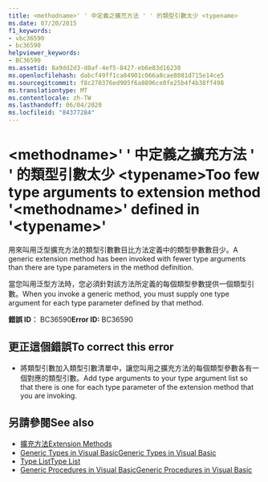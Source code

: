```yaml
---
title: <methodname>' ' 中定義之擴充方法 ' ' 的類型引數太少 <typename>
ms.date: 07/20/2015
f1_keywords:
- vbc36590
- bc36590
helpviewer_keywords:
- BC36590
ms.assetid: 8a9dd2d3-d8af-4ef5-8427-eb6e83d16230
ms.openlocfilehash: dabcf49ff1ca84901c066a8cae8081d715e14ce5
ms.sourcegitcommit: f8c270376ed905f6a8896ce0fe25b4f4b38ff498
ms.translationtype: MT
ms.contentlocale: zh-TW
ms.lasthandoff: 06/04/2020
ms.locfileid: "84377284"
---
```

# <a name="too-few-type-arguments-to-extension-method-methodname-defined-in-typename"></a><span data-ttu-id="ed3f1-102">\<methodname>' ' 中定義之擴充方法 ' ' 的類型引數太少 \<typename></span><span class="sxs-lookup"><span data-stu-id="ed3f1-102">Too few type arguments to extension method '\<methodname>' defined in '\<typename>'</span></span>
<span data-ttu-id="ed3f1-103">用來叫用泛型擴充方法的類型引數數目比方法定義中的類型參數數目少。</span><span class="sxs-lookup"><span data-stu-id="ed3f1-103">A generic extension method has been invoked with fewer type arguments than there are type parameters in the method definition.</span></span>  
  
 <span data-ttu-id="ed3f1-104">當您叫用泛型方法時，您必須針對該方法所定義的每個類型參數提供一個類型引數。</span><span class="sxs-lookup"><span data-stu-id="ed3f1-104">When you invoke a generic method, you must supply one type argument for each type parameter defined by that method.</span></span>  
  
 <span data-ttu-id="ed3f1-105">**錯誤 ID︰** BC36590</span><span class="sxs-lookup"><span data-stu-id="ed3f1-105">**Error ID:** BC36590</span></span>  
  
## <a name="to-correct-this-error"></a><span data-ttu-id="ed3f1-106">更正這個錯誤</span><span class="sxs-lookup"><span data-stu-id="ed3f1-106">To correct this error</span></span>  
  
- <span data-ttu-id="ed3f1-107">將類型引數加入類型引數清單中，讓您叫用之擴充方法的每個類型參數各有一個對應的類型引數。</span><span class="sxs-lookup"><span data-stu-id="ed3f1-107">Add type arguments to your type argument list so that there is one for each type parameter of the extension method that you are invoking.</span></span>  
  
## <a name="see-also"></a><span data-ttu-id="ed3f1-108">另請參閱</span><span class="sxs-lookup"><span data-stu-id="ed3f1-108">See also</span></span>

- [<span data-ttu-id="ed3f1-109">擴充方法</span><span class="sxs-lookup"><span data-stu-id="ed3f1-109">Extension Methods</span></span>](../programming-guide/language-features/procedures/extension-methods.md)
- [<span data-ttu-id="ed3f1-110">Generic Types in Visual Basic</span><span class="sxs-lookup"><span data-stu-id="ed3f1-110">Generic Types in Visual Basic</span></span>](../programming-guide/language-features/data-types/generic-types.md)
- [<span data-ttu-id="ed3f1-111">Type List</span><span class="sxs-lookup"><span data-stu-id="ed3f1-111">Type List</span></span>](../language-reference/statements/type-list.md)
- [<span data-ttu-id="ed3f1-112">Generic Procedures in Visual Basic</span><span class="sxs-lookup"><span data-stu-id="ed3f1-112">Generic Procedures in Visual Basic</span></span>](../programming-guide/language-features/data-types/generic-procedures.md)
